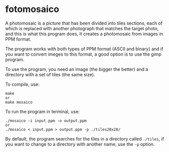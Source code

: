 # fotomosaico
A photomosaic is a picture that has been divided into tiles sections, each of which is replaced with another photograph that matches the target photo, and this is what this program does, It creates a photomosaic from images in PPM format.

The program works with both types of PPM format (ASCII and binary) and if you want to convert imeges to this format, a good option is to use the gimp program.

To use the program, you need an image (the bigger the better) and a directory with a set of tiles (the same size).

To compile, use:
```
make
or
make mosaico
```

To run the program in terminal, use:
```
./mosaico -i input.ppm -o output.ppm
or
./mosaico < input.ppm > output.ppm -p ./tiles20x20/
```

By default, the program searches for the tiles in a directory called `./tiles`, if you want to change to a directory with another name, use the ``-p`` option.
 

